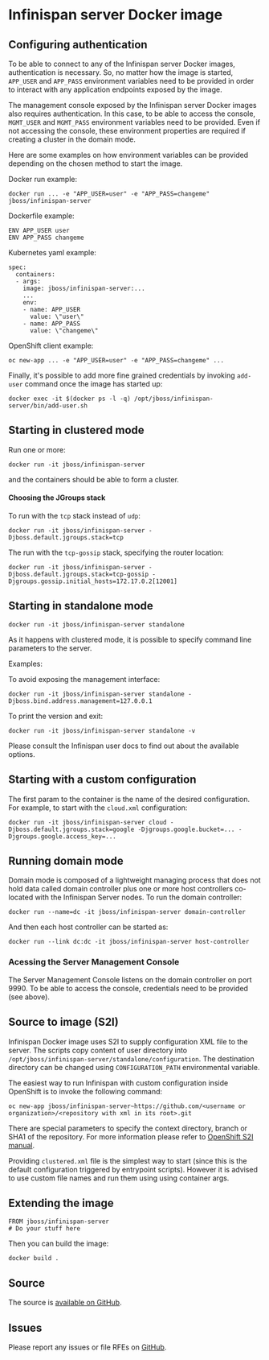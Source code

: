 # Infinispan server Docker image

## Configuring authentication

To be able to connect to any of the Infinispan server Docker images, authentication is necessary.
So, no matter how the image is started, `APP_USER` and `APP_PASS` environment variables need to be provided in order to interact with any application endpoints exposed by the image. 

The management console exposed by the Infinispan server Docker images also requires authentication.
In this case, to be able to access the console, `MGMT_USER` and `MGMT_PASS` environment variables need to be provided.
Even if not accessing the console, these environment properties are required if creating a cluster in the domain mode. 

Here are some examples on how environment variables can be provided depending on the chosen method to start the image.

Docker run example:

    docker run ... -e "APP_USER=user" -e "APP_PASS=changeme" jboss/infinispan-server 

Dockerfile example:

    ENV APP_USER user
    ENV APP_PASS changeme

Kubernetes yaml example:

    spec:
      containers:
      - args:
        image: jboss/infinispan-server:...
        ...
        env:
        - name: APP_USER
          value: \"user\"
        - name: APP_PASS
          value: \"changeme\"

OpenShift client example:

    oc new-app ... -e "APP_USER=user" -e "APP_PASS=changeme" ...

Finally, it's possible to add more fine grained credentials by invoking `add-user` command once the image has started up:

    docker exec -it $(docker ps -l -q) /opt/jboss/infinispan-server/bin/add-user.sh

## Starting in clustered mode

Run one or more:

    docker run -it jboss/infinispan-server

and the containers should be able to form a cluster.

#### Choosing the JGroups stack

To run with the ```tcp``` stack instead of ```udp```:

    docker run -it jboss/infinispan-server -Djboss.default.jgroups.stack=tcp

The run with the ```tcp-gossip``` stack, specifying the router location:

    docker run -it jboss/infinispan-server -Djboss.default.jgroups.stack=tcp-gossip -Djgroups.gossip.initial_hosts=172.17.0.2[12001]

## Starting in standalone mode

    docker run -it jboss/infinispan-server standalone

As it happens with clustered mode, it is possible to specify command line parameters to the server.

Examples:

To avoid exposing the management interface:

    docker run -it jboss/infinispan-server standalone -Djboss.bind.address.management=127.0.0.1

To print the version and exit:

    docker run -it jboss/infinispan-server standalone -v

Please consult the Infinispan user docs to find out about the available options.  

## Starting with a custom configuration

The first param to the container is the name of the desired configuration. For example, to start with the ```cloud.xml``` configuration:

    docker run -it jboss/infinispan-server cloud -Djboss.default.jgroups.stack=google -Djgroups.google.bucket=... -Djgroups.google.access_key=... 

## Running domain mode

Domain mode is composed of a lightweight managing process that does not hold data called domain controller plus one or more
host controllers co-located with the Infinispan Server nodes. To run the domain controller:

    docker run --name=dc -it jboss/infinispan-server domain-controller 

And then each host controller can be started as:

    docker run --link dc:dc -it jboss/infinispan-server host-controller

### Acessing the Server Management Console

The Server Management Console listens on the domain controller on port 9990.
To be able to access the console, credentials need to be provided (see above).

## Source to image (S2I)

Infinispan Docker image uses S2I to supply configuration XML file to the server. The scripts copy content of user directory
into `/opt/jboss/infinispan-server/standalone/configuration`. The destination directory can be changed using `CONFIGURATION_PATH`
environmental variable.

The easiest way to run Infinispan with custom configuration inside OpenShift is to invoke the following command:

    oc new-app jboss/infinispan-server~https://github.com/<username or organization>/<repository with xml in its root>.git

There are special parameters to specify the context directory, branch or SHA1 of the repository. For more information
please refer to [OpenShift S2I manual](https://github.com/openshift/source-to-image).

Providing `clustered.xml` file is the simplest way to start (since this is the default configuration triggered by entrypoint scripts).
However it is advised to use custom file names and run them using using container args.

## Extending the image

    FROM jboss/infinispan-server
    # Do your stuff here

Then you can build the image:

    docker build .

## Source

The source is [available on GitHub](https://github.com/jboss-dockerfiles/infinispan).

## Issues

Please report any issues or file RFEs on [GitHub](https://github.com/jboss-dockerfiles/infinispan/issues).
